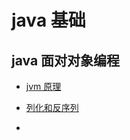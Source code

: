 # java 基础

##  java 面对对象编程

* [jvm 原理](markdown/java基础/jvm)

* [列化和反序列](markdown/java基础/对象序列化和反序列化.md)
* 

